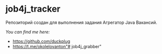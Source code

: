 # job4j_tracker
Репозиторий создан для выполнения задания Агрегатор Java Вакансий.

*You can find me here:*
* https://github.com/duckplug
* https://t.me/okolelovanton"# job4j_grabber" 
